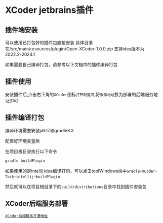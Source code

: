 # XCoder jetbrains插件

## 插件端安装
可以使用已打包好的插件包直接安装
具体目录在/src/main/resources/plugin/Open-XCoder-1.0.0.zip
支持idea版本为2022.2-2024.1

如果需要自己编译打包，请参考以下文档中的插件编译打包

## 插件使用
安装插件后,点击右下角的`XCoder`图标`打开配置页`,将`服务地址`换为部署的后端服务地址即可

## 插件编译打包
编译环境需要安装jdk17和gradle8.3

配置好环境变量后

在项目根目录执行以下命令
```bash
gradle buildPlugin
```

如果使用的是intellij idea编译打包，可以点击toolWindows栏中`Gradle`-`XCoder`-`Task`-`intellij`-`buildPlugin`

然后就可以在项目根目录下的`build/distributions`目录中找到插件安装包

##  XCoder后端服务部署

[`XCoder后端服务开源地址`](https://github.com/FinVolution/XCoder-Server)